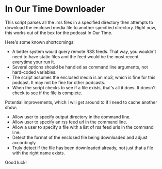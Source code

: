 # In Our Time Downloader

This script parses all the .rss files in a specified directory then attempts to download the enclosed media file to another specified directory. Right now, this works out of the box for the podcast In Our Time.

Here's some known shortcomings:

- A better system would query remote RSS feeds. That way, you wouldn't need to have static files and the feed would be the most recent everytime your run it.
- Several options should be handled as command line arguments, not hard-coded variables.
- The script assumes the enclosed media is an mp3, which is fine for this podcast. It may not be fine for other podcasts.
- When the script checks to see if a file exists, that's all it does. It doesn't check to see if the file is complete.

Potential improvements, which I will get around to if I need to cache another show:

- Allow user to specify output directory in the command line.
- Allow user to specify an rss feed url in the command line.
- Allow a user to specify a file with a list of rss feed urls in the command line.
- Detect the format of the enclosed file being downloaded and adjust accordingly.
- Truly detect if the file has been downloaded already, not just that a file with the right name exists.

Good luck!
